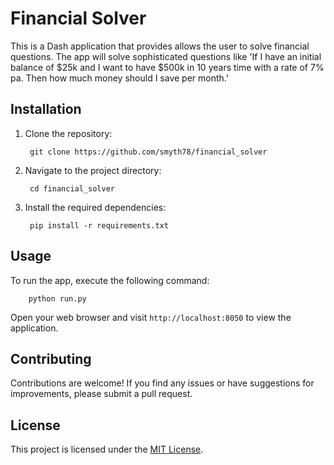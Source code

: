 # Financial Solver 

This is a Dash application that provides allows the user to solve financial questions. The app will solve sophisticated questions like 'If I have an initial balance of $25k and I want to have $500k in 10 years time with a rate of 7% pa. Then how much money should I save per month.'

## Installation

1. Clone the repository:

        git clone https://github.com/smyth78/financial_solver


2. Navigate to the project directory:

        cd financial_solver


3. Install the required dependencies:


        pip install -r requirements.txt

## Usage

To run the  app, execute the following command:


        python run.py

Open your web browser and visit `http://localhost:8050` to view the application.

## Contributing

Contributions are welcome! If you find any issues or have suggestions for improvements, please submit a pull request.

## License

This project is licensed under the [MIT License](LICENSE).

  
